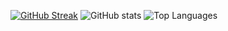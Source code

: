 [![GitHub Streak](https://streak-stats.demolab.com/?user=zevisvei)](https://git.io/streak-stats)
<picture>
  <source media="(prefers-color-scheme: dark)" srcset="https://github-readme-stats.vercel.app/api?username=zevisvei&show_icons=true&theme=dark&hide_border=true">
  <source media="(prefers-color-scheme: light)" srcset="https://github-readme-stats.vercel.app/api?username=zevisvei&show_icons=true&theme=default&hide_border=true">
  <img alt="GitHub stats" src="https://github-readme-stats.vercel.app/api?username=zevisvei&show_icons=true&theme=dark&hide_border=true">
</picture> <picture>
  <source media="(prefers-color-scheme: dark)" srcset="https://github-readme-stats.vercel.app/api/top-langs/?username=zevisvei&layout=compact&theme=dark&hide_border=true">
  <source media="(prefers-color-scheme: light)" srcset="https://github-readme-stats.vercel.app/api/top-langs/?username=zevisvei&layout=compact&theme=default&hide_border=true">
  <img alt="Top Languages" src="https://github-readme-stats.vercel.app/api/top-langs/?username=zevisvei&layout=compact&theme=dark&hide_border=true">
</picture>
